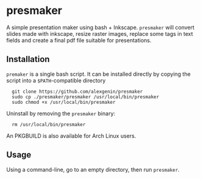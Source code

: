 # presmaker

A simple presentation maker using bash + Inkscape. `presmaker` will convert
slides made with inkscape, resize raster images, replace some tags in text 
fields and create a final pdf file suitable for presentations. 

## Installation 

`premaker` is a single bash script. It can be installed directly by copying 
the script into a `$PATH`-compatible directory 
  
```
  git clone https://github.com/alexgenin/presmaker
  sudo cp ./presmaker/presmaker /usr/local/bin/presmaker
  sudo chmod +x /usr/local/bin/presmaker
```

Uninstall by removing the `presmaker` binary: 
  
```
  rm /usr/local/bin/presmaker
```

An PKGBUILD is also available for Arch Linux users. 

## Usage 

Using a command-line, go to an empty directory, then run `presmaker`. 
